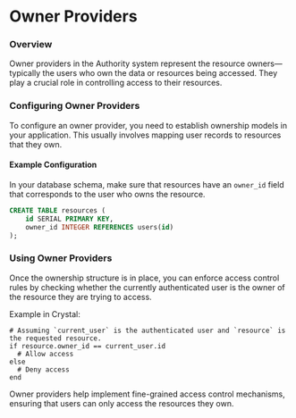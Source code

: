 # Owner Providers

### Overview

Owner providers in the Authority system represent the resource owners—typically the users who own the data or resources being accessed. They play a crucial role in controlling access to their resources.

### Configuring Owner Providers

To configure an owner provider, you need to establish ownership models in your application. This usually involves mapping user records to resources that they own.

#### Example Configuration

In your database schema, make sure that resources have an `owner_id` field that corresponds to the user who owns the resource.

```sql
CREATE TABLE resources (
    id SERIAL PRIMARY KEY,
    owner_id INTEGER REFERENCES users(id)
);
```

### Using Owner Providers

Once the ownership structure is in place, you can enforce access control rules by checking whether the currently authenticated user is the owner of the resource they are trying to access.

Example in Crystal:

```crystal
# Assuming `current_user` is the authenticated user and `resource` is the requested resource.
if resource.owner_id == current_user.id
  # Allow access
else
  # Deny access
end
```

Owner providers help implement fine-grained access control mechanisms, ensuring that users can only access the resources they own.
